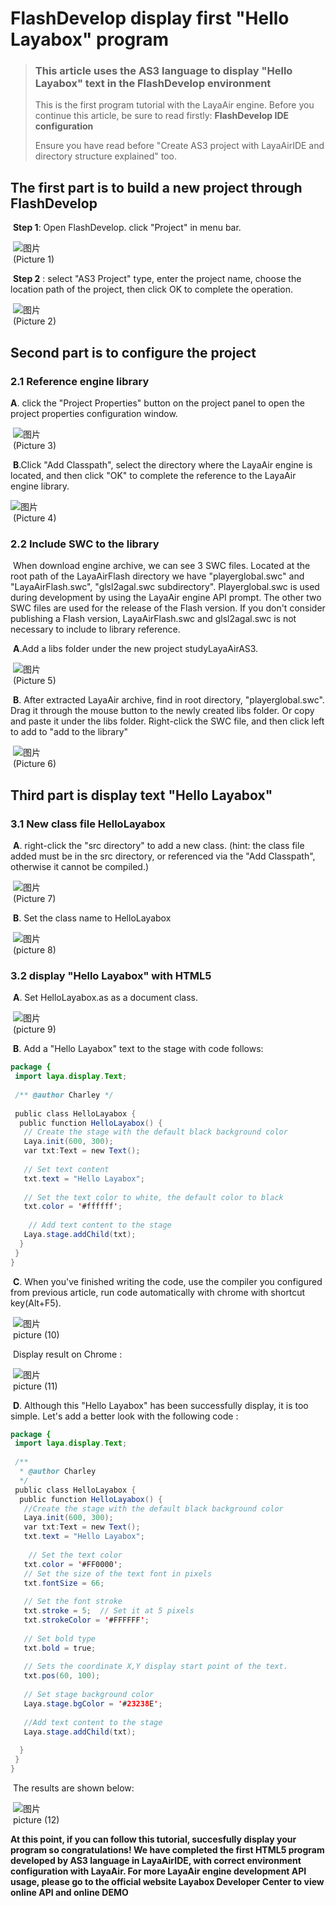 # FlashDevelop display first "Hello Layabox" program 

> ### This article uses the AS3 language to display "Hello Layabox" text in the FlashDevelop environment
> ​This is the first program tutorial with the LayaAir engine. Before you continue this article, be sure to read firstly: **FlashDevelop IDE configuration**
>
> Ensure you have read before "Create AS3 project with LayaAirIDE and directory structure explained" too.
>



## The first part is to build a new project through FlashDevelop

​    **Step 1**:  Open FlashDevelop. click "Project" in menu bar.

​    ![图片](img/1.png)<br/>
​   (Picture 1)

​    **​Step 2** :  select "AS3 Project" type, enter the project name, choose the location path of the project, then click OK to complete the operation.

​    ![图片](img/2.png)<br/>
​   (Picture 2)

  

## Second part is to configure the project

### 2.1 Reference engine library      

**A**. click the "Project Properties" button on the project panel to open the project properties configuration window.

​    ![图片](img/3.png)<br/>
​   (Picture 3)

​    **B**.Click "Add Classpath", select the directory where the LayaAir engine is located, and then click "OK" to complete the reference to the LayaAir engine library.

![图片](img/4.png)<br/>
​   (Picture 4)

 

### 2.2 Include SWC to the library

​    When download engine archive,  we can see 3 SWC files. Located at the root path of the LayaAirFlash directory we have "playerglobal.swc" and "LayaAirFlash.swc", "glsl2agal.swc subdirectory". Playerglobal.swc is used during development by using the LayaAir engine API prompt. The other two SWC files are used for the release of the Flash version. If you don't consider publishing a Flash version, LayaAirFlash.swc and glsl2agal.swc is not necessary to include to library reference.

​    **A**.Add a libs folder under the new project studyLayaAirAS3.

​    ![图片](img/5.png)<br/>
​   (Picture 5)

​    **B**. After extracted LayaAir archive, find in  root directory, "playerglobal.swc". Drag it through the mouse button to the newly created libs folder. Or copy and paste it under the libs folder. Right-click the SWC file, and then click left to add to "add to the library"

​    ![图片](img/6.png)<br/>
​   (Picture 6)

 



## Third part is display text "Hello Layabox"

### 3.1 New class file HelloLayabox

​    **A**. right-click the "src directory" to add a new class. (hint: the class file added must be in the src directory, or referenced via the "Add Classpath", otherwise it cannot be compiled.)

​    ![图片](img/7.png)<br/>
​   (Picture 7)

​    **B**. Set the class name to HelloLayabox

​    ![图片](img/8.png)<br/>
​   (picture 8)

### 3.2 display "Hello Layabox" with HTML5

​    **A**. Set HelloLayabox.as as a document class.

​    ![图片](img/9.png)<br/>
​   (picture 9)

​    **B**. Add a "Hello Layabox" text to the stage with code follows:

```java
package {
 import laya.display.Text;
  
 /** @author Charley */
  
 public class HelloLayabox {
  public function HelloLayabox() {
   // Create the stage with the default black background color 
   Laya.init(600, 300);
   var txt:Text = new Text();
    
   // Set text content
   txt.text = "Hello Layabox";
    
   // Set the text color to white, the default color to black
   txt.color = '#ffffff';
    
    // Add text content to the stage
   Laya.stage.addChild(txt);
  }
 }
}
```

​    **C**. When you've finished writing the code, use the compiler you configured from previous article, run code automatically with chrome with shortcut key(Alt+F5).

​    ![图片](img/10.png)<br/>
​   picture (10)

​        Display result on Chrome :

​    ![图片](img/11.png)<br/>
​   picture (11)

​    **D**. Although  this "Hello Layabox" has been successfully display, it is too simple. Let's add a better look with the following code :

```java
package {
 import laya.display.Text;
  
 /**
  * @author Charley
  */
 public class HelloLayabox {
  public function HelloLayabox() {
   //Create the stage with the default black background color 
   Laya.init(600, 300);
   var txt:Text = new Text();
   txt.text = "Hello Layabox";
    
    // Set the text color
   txt.color = '#FF0000';
   // Set the size of the text font in pixels
   txt.fontSize = 66;
    
   // Set the font stroke
   txt.stroke = 5;  // Set it at 5 pixels
   txt.strokeColor = '#FFFFFF';
    
   // Set bold type
   txt.bold = true;
    
   // Sets the coordinate X,Y display start point of the text.
   txt.pos(60, 100);
    
   // Set stage background color
   Laya.stage.bgColor = '#23238E';
    
   //Add text content to the stage 
   Laya.stage.addChild(txt);
   
  }
 }
}
```

​    The results are shown below:

​    ![图片](img/12.png)<br/>
​   picture (12)



**At this point, if you can follow this tutorial, succesfully display your program so congratulations! We have completed the first HTML5 program developed by AS3 language in LayaAirIDE,  with correct environment configuration with LayaAir. 
For more LayaAir engine development API usage, please go to the official website Layabox Developer Center to view online API and online DEMO**
